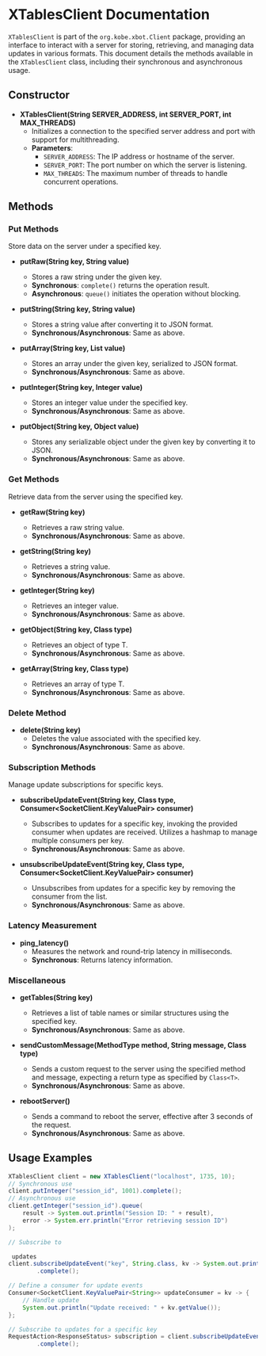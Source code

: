 # XTablesClient Documentation

`XTablesClient` is part of the `org.kobe.xbot.Client` package, providing an interface to interact with a server for storing, retrieving, and managing data updates in various formats. This document details the methods available in the `XTablesClient` class, including their synchronous and asynchronous usage.

## Constructor

- **XTablesClient(String SERVER_ADDRESS, int SERVER_PORT, int MAX_THREADS)**
  - Initializes a connection to the specified server address and port with support for multithreading.
  - **Parameters**:
    - `SERVER_ADDRESS`: The IP address or hostname of the server.
    - `SERVER_PORT`: The port number on which the server is listening.
    - `MAX_THREADS`: The maximum number of threads to handle concurrent operations.

## Methods

### Put Methods
Store data on the server under a specified key.

- **putRaw(String key, String value)**
  - Stores a raw string under the given key.
  - **Synchronous**: `complete()` returns the operation result.
  - **Asynchronous**: `queue()` initiates the operation without blocking.

- **putString(String key, String value)**
  - Stores a string value after converting it to JSON format.
  - **Synchronous/Asynchronous**: Same as above.

- **putArray(String key, List<T> value)**
  - Stores an array under the given key, serialized to JSON format.
  - **Synchronous/Asynchronous**: Same as above.

- **putInteger(String key, Integer value)**
  - Stores an integer value under the specified key.
  - **Synchronous/Asynchronous**: Same as above.

- **putObject(String key, Object value)**
  - Stores any serializable object under the given key by converting it to JSON.
  - **Synchronous/Asynchronous**: Same as above.

### Get Methods
Retrieve data from the server using the specified key.

- **getRaw(String key)**
  - Retrieves a raw string value.
  - **Synchronous/Asynchronous**: Same as above.

- **getString(String key)**
  - Retrieves a string value.
  - **Synchronous/Asynchronous**: Same as above.

- **getInteger(String key)**
  - Retrieves an integer value.
  - **Synchronous/Asynchronous**: Same as above.

- **getObject(String key, Class<T> type)**
  - Retrieves an object of type T.
  - **Synchronous/Asynchronous**: Same as above.

- **getArray(String key, Class<T> type)**
  - Retrieves an array of type T.
  - **Synchronous/Asynchronous**: Same as above.

### Delete Method
- **delete(String key)**
  - Deletes the value associated with the specified key.
  - **Synchronous/Asynchronous**: Same as above.

### Subscription Methods
Manage update subscriptions for specific keys.

- **subscribeUpdateEvent(String key, Class<T> type, Consumer<SocketClient.KeyValuePair<T>> consumer)**
  - Subscribes to updates for a specific key, invoking the provided consumer when updates are received. Utilizes a hashmap to manage multiple consumers per key.
  - **Synchronous/Asynchronous**: Same as above.

- **unsubscribeUpdateEvent(String key, Class<T> type, Consumer<SocketClient.KeyValuePair<T>> consumer)**
  - Unsubscribes from updates for a specific key by removing the consumer from the list.
  - **Synchronous/Asynchronous**: Same as above.

### Latency Measurement
- **ping_latency()**
  - Measures the network and round-trip latency in milliseconds.
  - **Synchronous**: Returns latency information.

### Miscellaneous
- **getTables(String key)**
  - Retrieves a list of table names or similar structures using the specified key.
  - **Synchronous/Asynchronous**: Same as above.

- **sendCustomMessage(MethodType method, String message, Class<T> type)**
  - Sends a custom request to the server using the specified method and message, expecting a return type as specified by `Class<T>`.
  - **Synchronous/Asynchronous**: Same as above.

- **rebootServer()**
  - Sends a command to reboot the server, effective after 3 seconds of the request.
  - **Synchronous/Asynchronous**: Same as above.

## Usage Examples

```java
XTablesClient client = new XTablesClient("localhost", 1735, 10);
// Synchronous use
client.putInteger("session_id", 1001).complete();
// Asynchronous use
client.getInteger("session_id").queue(
    result -> System.out.println("Session ID: " + result),
    error -> System.err.println("Error retrieving session ID")
);

// Subscribe to

 updates
client.subscribeUpdateEvent("key", String.class, kv -> System.out.println("Update received: " + kv.getValue()))
        .complete();

// Define a consumer for update events
Consumer<SocketClient.KeyValuePair<String>> updateConsumer = kv -> {
    // Handle update
    System.out.println("Update received: " + kv.getValue());
};

// Subscribe to updates for a specific key
RequestAction<ResponseStatus> subscription = client.subscribeUpdateEvent("key", String.class, updateConsumer)
        .complete();
```
